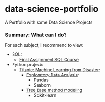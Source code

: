 # data-science-portfolio
A Portfolio with some Data Science Projects


### Summary: What can I do?

For each subject, I recommend to view:

 * SQL:
   * [Final Assignment SQL Course](SQL/Final_Assignment)
 * Python projects
   * [Titanic: Machine Learning from Disaster](Data_Science/Titanic_Machine_Learning_from_Disaster):
     * [Exploratory Data Analysis](Data_Science/Titanic_Machine_Learning_from_Disaster/python/1_Exploring_and_Preparing_data.ipynb):
       * Pandas
       * Seaborn
     * [Tree Base method modeling](Data_Science/Titanic_Machine_Learning_from_Disaster/python/2a_Tree_based_methods.ipynb)
       * Scikit-learn
